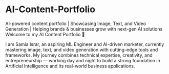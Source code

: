 # AI-Content-Portfolio
AI-powered content portfolio | Showcasing Image, Text, and Video Generation | Helping brands &amp; businesses grow with next-gen AI solutions 
<br>
Welcome to my AI Content Portfolio 🎯

I am Samia Israr, an aspiring ML Engineer and AI-driven marketer, currently mastering image, text, and video generation with cutting-edge tools and frameworks. My journey combines technical expertise, creativity, and entrepreneurship — working day and night to build a strong foundation in Artificial Intelligence and its real-world business applications.
